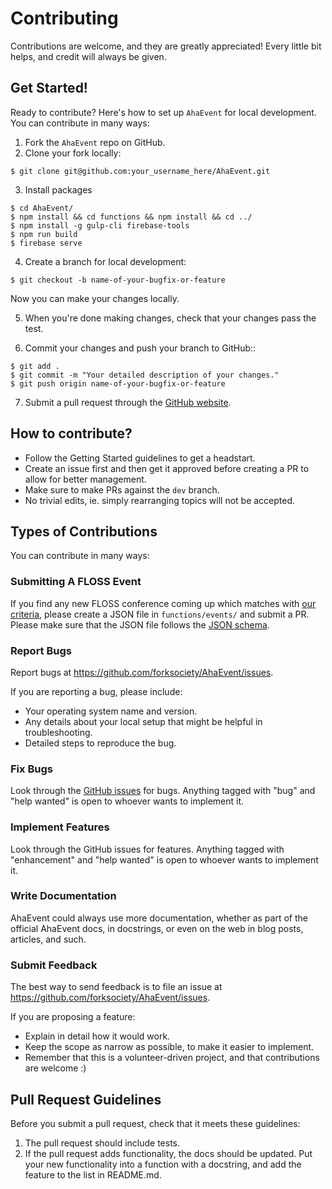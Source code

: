 # Contributing

Contributions are welcome, and they are greatly appreciated! Every
little bit helps, and credit will always be given.

## Get Started!

Ready to contribute? Here's how to set up `AhaEvent` for local development.
You can contribute in many ways:

1. Fork the `AhaEvent` repo on GitHub.
2. Clone your fork locally:

  ```shell
  $ git clone git@github.com:your_username_here/AhaEvent.git
  ```

3. Install packages

  ```shell
  $ cd AhaEvent/
  $ npm install && cd functions && npm install && cd ../
  $ npm install -g gulp-cli firebase-tools
  $ npm run build
  $ firebase serve
  ```

4. Create a branch for local development:

  ```shell
  $ git checkout -b name-of-your-bugfix-or-feature
  ```
   Now you can make your changes locally.

5. When you're done making changes, check that your changes pass the test.

6. Commit your changes and push your branch to GitHub::

  ```shell
  $ git add .
  $ git commit -m "Your detailed description of your changes."
  $ git push origin name-of-your-bugfix-or-feature
  ```

7. Submit a pull request through the [GitHub website](https://github.com/forksociety/AhaEvent).

## How to contribute?
* Follow the Getting Started guidelines to get a headstart.
* Create an issue first and then get it approved before creating a PR to allow for better management.
* Make sure to make PRs against the `dev` branch.
* No trivial edits, ie. simply rearranging topics will not be accepted.

## Types of Contributions

You can contribute in many ways:

### Submitting A FLOSS Event

If you find any new FLOSS conference coming up which matches with [our criteria](FAQ.md#what-type-of-events-can-be-showcased-on-ahaeventorg), please create a JSON file in `functions/events/` and submit a PR. Please make sure that the JSON file follows the [JSON schema](EVENT_JSON_SCHEMA.md).

### Report Bugs

Report bugs at https://github.com/forksociety/AhaEvent/issues.

If you are reporting a bug, please include:

* Your operating system name and version.
* Any details about your local setup that might be helpful in troubleshooting.
* Detailed steps to reproduce the bug.

### Fix Bugs

Look through the [GitHub issues](https://github.com/forksociety/AhaEvent/issues) for bugs. Anything tagged with "bug"
and "help wanted" is open to whoever wants to implement it.

### Implement Features

Look through the GitHub issues for features. Anything tagged with "enhancement"
and "help wanted" is open to whoever wants to implement it.

### Write Documentation

AhaEvent could always use more documentation, whether as part of the
official AhaEvent docs, in docstrings, or even on the web in blog posts,
articles, and such.

### Submit Feedback

The best way to send feedback is to file an issue at https://github.com/forksociety/AhaEvent/issues.

If you are proposing a feature:

* Explain in detail how it would work.
* Keep the scope as narrow as possible, to make it easier to implement.
* Remember that this is a volunteer-driven project, and that contributions
  are welcome :)

## Pull Request Guidelines

Before you submit a pull request, check that it meets these guidelines:

1. The pull request should include tests.
2. If the pull request adds functionality, the docs should be updated. Put
   your new functionality into a function with a docstring, and add the
   feature to the list in README.md.
